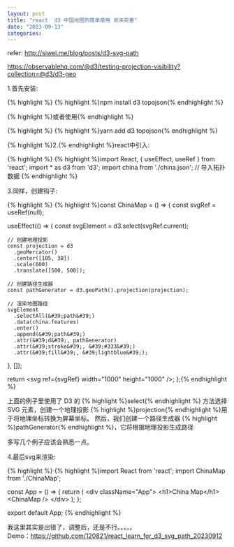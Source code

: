 ```yaml
---
layout: post
title: "react  d3 中国地图的简单使用 尚未完善"
date: "2023-09-13"
categories: 
---
```

<p>refer: <a href="http://siwei.me/blog/posts/d3-svg-path">http://siwei.me/blog/posts/d3-svg-path</a></p>

<p><a href="https://observablehq.com/@d3/testing-projection-visibility?collection=@d3/d3-geo">https://observablehq.com/@d3/testing-projection-visibility?collection=@d3/d3-geo</a></p>

<p>1.首先安装:</p>

{% highlight %}
{% highlight %}npm install d3 topojson{% endhighlight %}

<p>{% highlight %}或者使用{% endhighlight %}</p>

{% highlight %}
{% highlight %}yarn add d3 topojson{% endhighlight %}

<p>{% highlight %}2.{% endhighlight %}react中引入:</p>

{% highlight %}
{% highlight %}import React, { useEffect, useRef } from &#39;react&#39;;
import * as d3 from &#39;d3&#39;;
import china from &#39;./china.json&#39;; // 导入拓扑数据
{% endhighlight %}

<p dir="auto">3.同样，创建钩子:</p>

{% highlight %}
{% highlight %}const ChinaMap = () =&gt; {
  const svgRef = useRef(null);

  useEffect(() =&gt; {
    const svgElement = d3.select(svgRef.current);

    // 创建地理投影
    const projection = d3
      .geoMercator()
      .center([105, 38])
      .scale(600)
      .translate([500, 500]);

    // 创建路径生成器
    const pathGenerator = d3.geoPath().projection(projection);

    // 渲染地图路径
    svgElement
      .selectAll(&#39;path&#39;)
      .data(china.features)
      .enter()
      .append(&#39;path&#39;)
      .attr(&#39;d&#39;, pathGenerator)
      .attr(&#39;stroke&#39;, &#39;#333&#39;)
      .attr(&#39;fill&#39;, &#39;lightblue&#39;);
  }, []);

  return &lt;svg ref={svgRef} width=&quot;1000&quot; height=&quot;1000&quot; /&gt;;
};{% endhighlight %}

<p>上面的例子里使用了 D3 的 {% highlight %}select{% endhighlight %} 方法选择 SVG 元素，创建一个地理投影 {% highlight %}projection{% endhighlight %}用于将地理坐标转换为屏幕坐标。 然后，我们创建一个路径生成器 {% highlight %}pathGenerator{% endhighlight %}，它将根据地理投影生成路径</p>

<p>多写几个例子应该会熟悉一点。</p>

<p>4.最后svg来渲染:</p>

<div class="Layout-main">
<div class="Box Box--responsive js-code-block-container js-code-nav-container js-tagsearch-file md" id="readme">
<div class="Box-body pb-5 px-5">
<div class="notranslate overflow-auto position-relative snippet-clipboard-content">
{% highlight %}
{% highlight %}import React from &#39;react&#39;;
import ChinaMap from &#39;./ChinaMap&#39;;

const App = () =&gt; {
  return (
    &lt;div className=&quot;App&quot;&gt;
      &lt;h1&gt;China Map&lt;/h1&gt;
      &lt;ChinaMap /&gt;
    &lt;/div&gt;
  );
};

export default App;
{% endhighlight %}

<div class="position-absolute right-0 top-0 zeroclipboard-container">我这里其实是出错了，调整后，还是不行。。。。。</div>

<div class="position-absolute right-0 top-0 zeroclipboard-container">Demo：<a href="https://github.com/120821/react_learn_for_d3_svg_path_20230912">https://github.com/120821/react_learn_for_d3_svg_path_20230912</a></div>
</div>
</div>
</div>
</div>

<p>&nbsp;</p>

